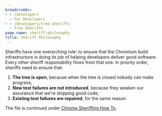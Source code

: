```yaml
---
breadcrumbs:
- - /developers
  - For Developers
- - /developers/tree-sheriffs
  - Tree Sheriffs
page_name: sheriff-philosophy
title: Sheriff Philosophy
---
```


Sheriffs have one overarching role: to ensure that the Chromium build
infrastructure is doing its job of helping developers deliver good software.
Every other sheriff responsibility flows from that one. In priority order,
sheriffs need to ensure that:

1.  **The tree is open**, because when the tree is closed nobody can
            make progress;
2.  **New test failures are not introduced**, because they weaken our
            assurance that we're shipping good code;
3.  **Existing test failures are repaired**, for the same reason

The file is continued under [Chrome Sheriffing How
To](http://goto.google.com/chrome-sheriffing-how-to).